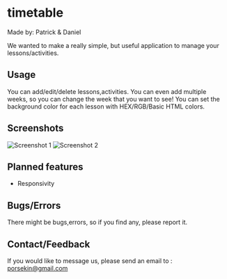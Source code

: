 # timetable

Made by: Patrick & Daniel

We wanted to make a really simple, but useful application to manage your lessons/activities.

## Usage

You can add/edit/delete lessons,activities.
You can even add multiple weeks, so you can change the week that you want to see!
You can set the background color for each lesson with HEX/RGB/Basic HTML colors.

## Screenshots

![Screenshot 1](https://imgur.com/a/6peasHa)
![Screenshot 2](https://imgur.com/a/p7ILdTH)

## Planned features

- Responsivity

## Bugs/Errors

There might be bugs,errors, so if you find any, please report it.

## Contact/Feedback
If you would like to message us, please send an email to : porsekin@gmail.com
